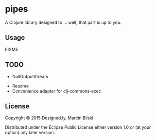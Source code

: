 # pipes

A Clojure library designed to ... well, that part is up to you.

## Usage

FIXME

## TODO

+ NullOutputStream
- Readme
- Convenience adapter for clj-commons-exec


## License

Copyright © 2015 Designed.ly, Marcin Bilski

Distributed under the Eclipse Public License either version 1.0 or (at
your option) any later version.
